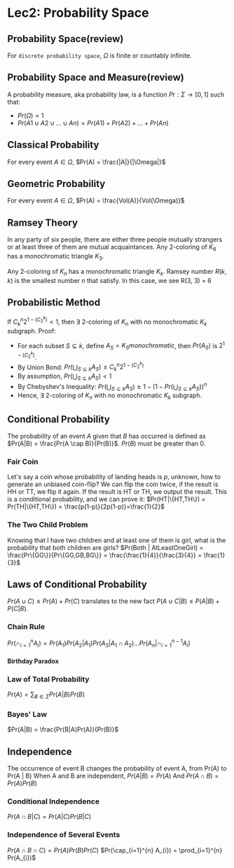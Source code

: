 # Lec2: Probability Space
## Probability Space(review)
For `discrete probability space`, $\Omega$ is finite or countably infinite.

## Probability Space and Measure(review)
A probability measure, aka probability law, is a function $Pr: \Sigma \to [0, 1]$ such that:
- $Pr(\Omega) = 1$
- $Pr(A1 \cup A2 \cup ... \cup An) = Pr(A1) + Pr(A2) + ... + Pr(An)$

## Classical Probability
For every event $A \in \Omega$, $Pr(A) = \frac{|A|}{|\Omega|}$

## Geometric Probability
For every event $A \in \Omega$, $Pr(A) = \frac{Vol(A)}{Vol(\Omega)}$

## Ramsey Theory
In any party of six people, there are either three people mutually strangers or at least three of them are mutual acquaintances.
Any 2-coloring of $K_{6}$ has a monochromatic triangle $K_{3}$.

Any 2-coloring of $K_{n}$ has a monochromatic triangle $K_{k}$.
Ramsey number $R(k, k)$ is the smallest number $n$ that satisfy.
In this case, we see R(3, 3) = 6

## Probabilistic Method
If $C^{n}_{k}2^{1-(C^{k}_{2})} < 1$, then $\exists$ 2-coloring of $K_{n}$ with no monochromatic $K_{k}$ subgraph.
Proof:
- For each subset $S \subseteq k$, define $A_{S} = {K_{S} monochromatic}$, then $Pr(A_S)$ is $2^{1-(C^{k}_{2})}$.
- By Union Bond: $Pr(\bigcup_{S \subseteq k} A_S) \leq C^{n}_{k}2^{1-(C^{k}_{2})}$
- By assumption, $Pr(\bigcup_{S \subseteq k} A_S) < 1$
- By Chebyshev's Inequality: $Pr(\bigcup_{S \subseteq k} A_S) \geq 1 - (1 - Pr(\bigcup_{S \subseteq k} A_S))^{n}$
- Hence, $\exists$ 2-coloring of $K_{n}$ with no monochromatic $K_{k}$ subgraph.

## Conditional Probability
The probability of an event $A$ given that $B$ has occurred is defined as $Pr(A|B) = \frac{Pr(A \cap B)}{Pr(B)}$.
$Pr(B)$ must be greater than 0.

### Fair Coin
Let's say a coin whose probability of landing heads is $p$, unknown, how to generate an unbiased coin-flip?
We can flip the coin twice, if the result is HH or TT, we flip it again.
If the result is HT or TH, we output the result.
This is a conditional probability, and we can prove it:
$Pr(HT|\{HT,TH\}) = Pr(TH|\{HT,TH\}) = \frac{p(1-p)}{2p(1-p)}=\frac{1}{2}$

### The Two Child Problem
Knowing that I have two children and at least one of them is girl, what is the probability that both children are girls?
$Pr(Both | AtLeastOneGirl) = \frac{Pr\{GG\}}{Pr\{GG,GB,BG\}} = \frac{\frac{1}{4}}{\frac{3}{4}} = \frac{1}{3}$

## Laws of Conditional Probability
$Pr(A \cup C) \leq Pr(A) + Pr(C)$ translates to the new fact 
$P(A \cup C | B) \leq P(A | B) + P(C | B)$.

### Chain Rule
$Pr(\cap_{i=1}^{n} A_{i}) = Pr(A_{1})Pr(A_2|A_1)Pr(A_3|A_1\cap A_2)\dots Pr(A_n|\cap_{i=1}^{n-1}A_i)$

#### Birthday Paradox


### Law of Total Probability
$Pr(A) = \sum_{B \in \Sigma} Pr(A|B)Pr(B)$

### Bayes' Law
$Pr(A|B) = \frac{Pr(B|A)Pr(A)}{Pr(B)}$

## Independence
The occurrence of event B changes the probability of event A, from Pr(A) to Pr(A | B)
When A and B are independent, $Pr(A|B) = Pr(A)$
And $Pr(A \cap B) = Pr(A)Pr(B)$

### Conditional Independence
$Pr(A \cap B | C) = Pr(A | C)Pr(B | C)$

### Independence of Several Events
$Pr(A \cap B \cap C) = Pr(A)Pr(B)Pr(C)$
$Pr(\cap_{i=1}^{n} A_{i}) = \prod_{i=1}^{n} Pr(A_{i})$